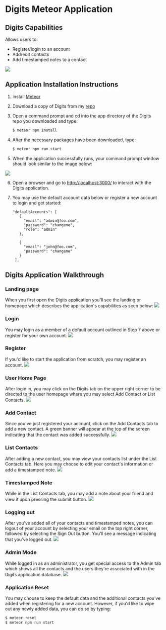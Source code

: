 # Digits Meteor Application
## Digits Capabilities
Allows users to:
- Register/login to an account
- Add/edit contacts
- Add timestamped notes to a contact

<img src="doc/landing.PNG">

## Application Installation Instructions
1. Install [Meteor](https://www.meteor.com/install)

2. Download a copy of Digits from my [repo](https://github.com/victoria-soto/digits2)

3. Open a command prompt and cd into the app directory of the Digits repo you downloaded and type: 
    ```sh
    $ meteor npm install
    ```

4. After the necessary packages have been downloaded, type:
    ```sh
    $ meteor npm run start
    ```
    
5. When the application successfully runs, your command prompt window should look similar to the image below:
<img centered src="doc/runStart.PNG">

6. Open a browser and go to [http://localhost:3000/](http://localhost:3000/) to interact with the Digits application.

7. You may use the default account data below or register a new account to login and get started:
    ```
   "defaultAccounts": [
       {
         "email": "admin@foo.com",
         "password": "changeme",
         "role": "admin"
       },
       
       {
         "email": "john@foo.com",
         "password": "changeme"
       }
     ],
    ```

## Digits Application Walkthrough
    
### Landing page

When you first open the Digits application you'll see the landing or homepage which describes the application's capabilities as seen below:
<img centered src="doc/landing.PNG">

### Login
You may login as a member of a default account outlined in Step 7 above or register for your own account.
 <img src="doc/logIn.PNG">
 
### Register
If you'd like to start the application from scratch, you may register an account.
<img src="doc/register.PNG">
  
  
### User Home Page
After login in, you may click on the Digits tab on the upper right corner to be directed to the user homepage where you may select Add Contact or List Contacts.
<img src="doc/loggedIn.PNG">

### Add Contact
Since you've just registered your account, click on the Add Contacts tab to add a new contact. A green banner will appear at the top of the screen indicating that the contact was added successfully.
 <img src="doc/addContact.PNG">
  
### List Contacts
 After adding a new contact, you may view your contacts list under the List Contacts tab. Here you may choose to edit your contact's information or add a timestamped note.
 <img src="doc/listContacts.PNG">

### Timestamped Note
 While in the List Contacts tab, you may add a note about your friend and view it upon pressing the submit button.
  <img src="doc/monkeyNote.PNG">
  
### Logging out
 After you've added all of your contacts and timestamped notes, you can logout of your account by selecting your email on the top right corner, followed by selecting the Sign Out button. You'll see a message indicating that you've logged out.
<img src="doc/signOut.PNG"> 

### Admin Mode
 While logged in as an administrator, you get special access to the Admin tab which shows all the contacts and the users they're associated with in the Digits application database.
<img src="doc/adminMode.PNG"> 
  
### Application Reset
You may choose to keep the default data and the additional contacts you've added when registering for a new account. However, if you'd like to wipe out any newly added data, you can do so by typing:
```sh
$ meteor reset
$ meteor npm run start
```
